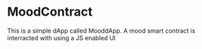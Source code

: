 # MoodContract
This is a simple dApp called MooddApp. A mood smart contract is interracted with using a JS enabled UI
